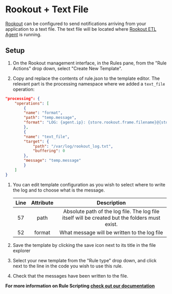 # Rookout + Text File

[Rookout] can be configured to send notifications arriving from your application to a text file.
 The text file will be located where [Rookout ETL Agent](https://docs.rookout.com/docs/agent-setup.html) is running.

## Setup

1. On the Rookout management interface, in the Rules pane, from the "Rule Actions"
drop down, select "Create New Template".

1. Copy and replace the contents of rule.json to the template editor.
    The relevant part is the processing namespace where we added a `text_file` operation:
```json
"processing": {
    "operations": [
        {
        "name": "format",
        "path": "temp.message",
        "format": "LOG: {agent.ip}: {store.rookout.frame.filename}@{store.rookout.frame.line}-{store.rookout.frame.function}"
        },
        {
        "name": "text_file",
        "target": {
            "path": "/var/log/rookout_log.txt",
            "buffering": 0
        },
        "message": "temp.message"
        }
    ]
}
```

1. You can edit template configuration as you wish to select where to write the log and to choose what is the message.

    | Line | Attribute |                     Description                     |
    |:----:|:---------:|:---------------------------------------------------:|
    |  57  |   path  |   Absolute path of the log file. The log file itself will be created but the folders must exist.   |
    |  52  |  format  | What message will be written to the log file |

1. Save the template by clicking the save icon next to its title in the file explorer

1. Select your new template from the "Rule type" drop down, and click next to
the line in the code you wish to use this rule.

1. Check that the messages have been written to the file.

__For more information on Rule Scripting [check out our documentation](https://docs.rookout.com/docs/rules.html)__

[Rookout]: https://docs.rookout.com/
